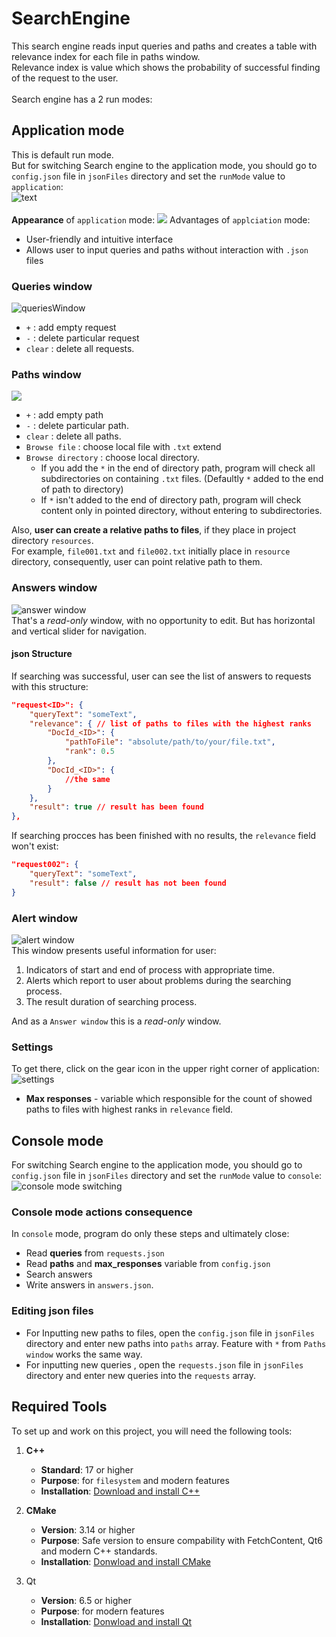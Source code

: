 # SearchEngine
This search engine reads input queries and paths and creates a table with relevance index for each file in paths window.\
Relevance index is value which shows the probability of successful finding of the request to the user.
\
\
Search engine has a 2 run modes:
## Application mode
This is default run mode. \
But for switching Search engine to the application mode, you should go to `config.json` file in `jsonFiles` directory and set the `runMode` value to `application`:\
![text](resources/readmeAssets/2.png)
\
\
**Appearance** of `application` mode:
![](resources/readmeAssets/1.png)
Advantages of `applciation` mode: 
- User-friendly and intuitive interface
- Allows user to input queries and paths without interaction with `.json` files

### Queries window
![queriesWindow](resources/readmeAssets/3.png)
- `+` : add empty request
- `-` : delete particular request
- `clear` : delete all requests.

### Paths window
![](resources/readmeAssets/4.png)
- `+` : add empty path
- `-` : delete particular path.
- `clear` : delete all paths.
- `Browse file` : choose local file with `.txt` extend
- `Browse directory` : choose local directory. 
	- If you add the `*` in the end of directory path, program will check all subdirectories on containing `.txt` files. (Defaultly `*` added to the end of path to directory)
	- If `*` isn't added to the end of directory path, program will check content only in pointed directory, without entering to subdirectories.

Also, **user can create a relative paths to files**, if they place in project directory `resources`.\
For example, `file001.txt` and `file002.txt` initially place in `resource` directory, consequently, user can point relative path to them.

### Answers window
![answer window](resources/readmeAssets/5.png)\
That's a _read-only_ window, with no opportunity to edit. But has horizontal and vertical slider for navigation.

#### json Structure
If searching was successful, user can see the list of answers to requests with this structure:
```json
"request<ID>": {
    "queryText": "someText",
    "relevance": { // list of paths to files with the highest ranks
        "DocId_<ID>": {
            "pathToFile": "absolute/path/to/your/file.txt",
            "rank": 0.5
        },
        "DocId_<ID>": {
	        //the same
        }
    },
    "result": true // result has been found
},
```
If searching procces has been finished with no results, the `relevance` field won't exist:
``` json
"request002": {
	"queryText": "someText",
	"result": false // result has not been found
}
```

### Alert window
![alert window](resources/readmeAssets/8.png)\
This window presents useful information for user:
1. Indicators of start and end of process with appropriate time.
2. Alerts which report to user about problems during the searching process.
3. The result duration of searching process.

And as a `Answer window` this is a _read-only_ window.

### Settings
To get there, click on the gear icon in the upper right corner of application:\
![settings](resources/readmeAssets/7.png)
- **Max responses** - variable which responsible for the count of showed paths to files with highest ranks in `relevance` field.


## Console mode
For switching Search engine to the application mode, you should go to `config.json` file in `jsonFiles` directory and set the `runMode` value to `console`:\
![console mode switching](resources/readmeAssets/6.png) 

### Console mode actions consequence
In `console` mode, program do only these steps and ultimately close:
- Read **queries** from `requests.json` 
- Read **paths** and **max_responses** variable from `config.json`
- Search answers
- Write answers in `answers.json`.

### Editing json files 
- For Inputting new paths to files, open the `config.json` file in `jsonFiles` directory and enter new paths into `paths` array. Feature with `*` from `Paths window` works the same way.
- For inputting new queries , open the `requests.json` file in `jsonFiles` directory and enter new queries into the `requests` array.


## Required Tools
To set up and work on this project, you will need the following tools:

1. **C++**
   - **Standard**: 17 or higher
   - **Purpose**: for `filesystem` and modern features 
   - **Installation**: [Download and install C++](https://www.geeksforgeeks.org/complete-guide-to-install-c17-in-windows/)

2. **CMake**
   - **Version**: 3.14 or higher
   - **Purpose**: Safe version to ensure compability with FetchContent, Qt6 and modern C++ standards. 
   - **Installation**: [Donwload and install CMake](https://cmake.org/download/)

3. Qt
   - **Version**: 6.5 or higher 
   - **Purpose**: for modern features
   - **Installation**: [Donwload and install Qt](https://www.qt.io/download-dev)
